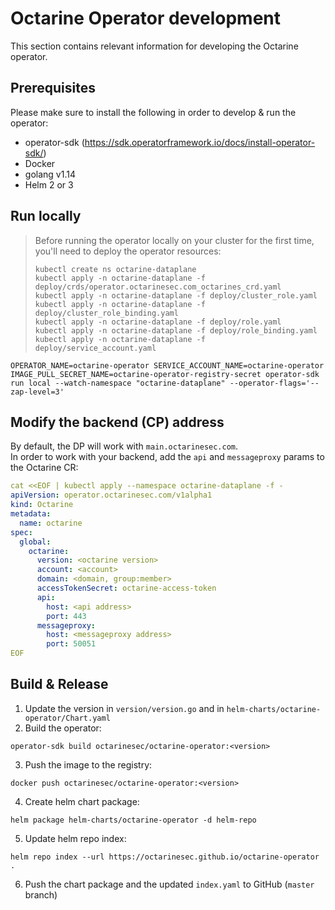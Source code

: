 # Octarine Operator development
This section contains relevant information for developing the Octarine operator.

## Prerequisites
Please make sure to install the following in order to develop & run the operator:
- operator-sdk (https://sdk.operatorframework.io/docs/install-operator-sdk/)
- Docker
- golang v1.14
- Helm 2 or 3

## Run locally
> Before running the operator locally on your cluster for the first time, you'll need to deploy the operator resources:
> ```shell script
> kubectl create ns octarine-dataplane
> kubectl apply -n octarine-dataplane -f deploy/crds/operator.octarinesec.com_octarines_crd.yaml
> kubectl apply -n octarine-dataplane -f deploy/cluster_role.yaml
> kubectl apply -n octarine-dataplane -f deploy/cluster_role_binding.yaml
> kubectl apply -n octarine-dataplane -f deploy/role.yaml
> kubectl apply -n octarine-dataplane -f deploy/role_binding.yaml
> kubectl apply -n octarine-dataplane -f deploy/service_account.yaml
> ```
```shell script
OPERATOR_NAME=octarine-operator SERVICE_ACCOUNT_NAME=octarine-operator IMAGE_PULL_SECRET_NAME=octarine-operator-registry-secret operator-sdk run local --watch-namespace "octarine-dataplane" --operator-flags='--zap-level=3'
```

## Modify the backend (CP) address
By default, the DP will work with `main.octarinesec.com`.  
In order to work with your backend, add the `api` and `messageproxy` params to the Octarine CR:
```yaml
cat <<EOF | kubectl apply --namespace octarine-dataplane -f -
apiVersion: operator.octarinesec.com/v1alpha1
kind: Octarine
metadata:
  name: octarine
spec:
  global:
    octarine:
      version: <octarine version>
      account: <account>
      domain: <domain, group:member>
      accessTokenSecret: octarine-access-token
      api:
        host: <api address>
        port: 443
      messageproxy:
        host: <messageproxy address>
        port: 50051
EOF
```

## Build & Release
1. Update the version in `version/version.go` and in `helm-charts/octarine-operator/Chart.yaml`
2. Build the operator:
```shell script
operator-sdk build octarinesec/octarine-operator:<version>
```
3. Push the image to the registry:
```shell script
docker push octarinesec/octarine-operator:<version>
```
4. Create helm chart package:
```shell script
helm package helm-charts/octarine-operator -d helm-repo
```
5. Update helm repo index:
```shell script
helm repo index --url https://octarinesec.github.io/octarine-operator .
```
6. Push the chart package and the updated `index.yaml` to GitHub (`master` branch)